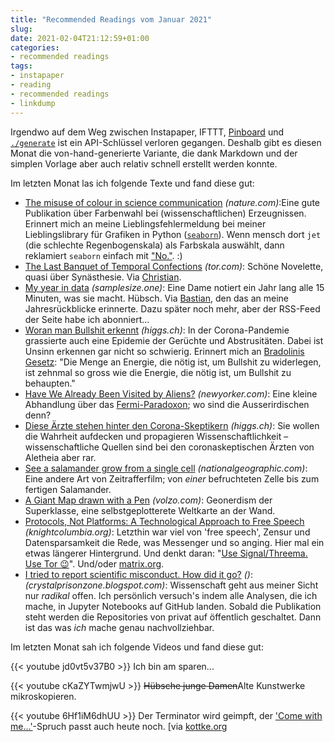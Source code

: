 ```yaml
---
title: "Recommended Readings vom Januar 2021"
slug: 
date: 2021-02-04T21:12:59+01:00
categories:
- recommended readings
tags:
- instapaper
- reading
- recommended readings
- linkdump
---
```


Irgendwo auf dem Weg zwischen Instapaper, IFTTT, [Pinboard](https://pinboard.in/u:habi/t:instapaper/) und [`./generate`](https://github.com/habi/pinboard-angelesen) ist ein API-Schlüssel verloren gegangen.
Deshalb gibt es diesen Monat die von-hand-generierte Variante, die dank Markdown und der simplen Vorlage aber auch relativ schnell erstellt werden konnte.

Im letzten Monat las ich folgende Texte und fand diese gut:

- [The misuse of colour in science communication](https://www.nature.com/articles/s41467-020-19160-7) *(nature.com)*:Eine gute Publikation über Farbenwahl bei (wissenschaftlichen) Erzeugnissen. Erinnert mich an meine Lieblingsfehlermeldung bei meiner Lieblingslibrary für Grafiken in Python ([`seaborn`](https://seaborn.pydata.org)). Wenn mensch dort `jet` (die schlechte Regenbogenskala) als Farbskala auswählt, dann reklamiert `seaborn` einfach mit ["No."](https://github.com/mwaskom/seaborn/blob/4fe84d4ff25276f0ef4ea2a18d0a31741547cb0f/seaborn/palettes.py#L172). :)
- [The Last Banquet of Temporal Confections](https://www.tor.com/2018/07/11/the-last-banquet-of-temporal-confections-tina-connolly/) *(tor.com)*: Schöne Novelette, quasi über Synästhesie. Via [Christian](https://hymnos.existenz.ch/2021/01/10/novelette-zum-wochenende-tina-connolly-the-last-banquet-of-temporal-confections/).
- [My year in data](https://samplesize.one/blog/posts/my_year_in_data/) *(samplesize.one)*: Eine Dame notiert ein Jahr lang alle 15 Minuten, was sie macht. Hübsch. Via [Bastian](https://dasrecht.net/pages/about-bastian/), den das an meine Jahresrückblicke erinnerte. Dazu später noch mehr, aber der RSS-Feed der Seite habe ich abonniert...
- [Woran man Bullshit erkennt](https://www.higgs.ch/woran-man-bullshit-erkennt/33278/) *(higgs.ch)*: In der Corona-Pandemie grassierte auch eine Epidemie der Gerüchte und Abstrusitäten. Dabei ist Unsinn erkennen gar nicht so schwierig. Erinnert mich an [Bradolinis Gesetz](https://en.wikipedia.org/wiki/Brandolini%27s_law): "Die Menge an Energie, die nötig ist, um Bullshit zu widerlegen, ist zehnmal so gross wie die Energie, die nötig ist, um Bullshit zu behaupten."
- [Have We Already Been Visited by Aliens?](https://www.newyorker.com/magazine/2021/01/25/have-we-already-been-visited-by-aliens) *(newyorker.com)*: Eine kleine Abhandlung über das [Fermi-Paradoxon](https://de.wikipedia.org/wiki/Fermi-Paradoxon); wo sind die Ausserirdischen denn?
- [Diese Ärzte stehen hinter den Corona-Skeptikern](https://www.higgs.ch/diese-aerzte-stehen-hinter-den-corona-skeptikern/39425/) *(higgs.ch)*: Sie wollen die Wahrheit aufdecken und propagieren Wissenschaftlichkeit – wissenschaftliche Quellen sind bei den coronaskeptischen Ärzten von Aletheia aber rar.
- [See a salamander grow from a single cell](https://www.nationalgeographic.com/animals/2019/02/time-lapse-film-shows-salamander-development/) *(nationalgeographic.com)*: Eine andere Art von Zeitrafferfilm; von *einer* befruchteten Zelle bis zum fertigen Salamander.
- [A Giant Map drawn with a Pen](https://volzo.de/posts/plottermap/) *(volzo.com)*: Geonerdism der Superklasse, eine selbstgeplotterete Weltkarte an der Wand.
- [Protocols, Not Platforms: A Technological Approach to Free Speech](https://knightcolumbia.org/content/protocols-not-platforms-a-technological-approach-to-free-speech) *(knightcolumbia.org)*: Letzthin war viel von 'free speech', Zensur und Datensparsamkeit die Rede, was Messenger und so anging. Hier mal ein etwas längerer Hintergrund. Und  denkt daran: "[Use Signal/Threema. Use Tor 😉](https://blog.dasrecht.net/2021/01/24/angelesen-71/)". Und/oder [matrix.org](https://matrix.org).
- [I tried to report scientific misconduct. How did it go?](https://crystalprisonzone.blogspot.com/2021/01/i-tried-to-report-scientific-misconduct.html) *()*: *(crystalprisonzone.blogspot.com)*: Wissenschaft geht aus meiner Sicht nur *radikal* offen. Ich persönlich versuch's indem alle Analysen, die ich mache, in Jupyter Notebooks auf GitHub landen. Sobald die Publikation steht werden die Repositories von privat auf öffentlich geschaltet. Dann ist das was *ich* mache genau nachvollziehbar.

Im letzten Monat sah ich folgende Videos und fand diese gut:

{{< youtube jd0vt5v37B0 >}}
Ich bin am sparen...

{{< youtube cKaZYTwmjwU >}}
<del>Hübsche junge Damen</del>Alte Kunstwerke mikroskopieren.

{{< youtube 6Hf1iM6dhUU >}}
Der Terminator wird geimpft, der ['Come with me...'](https://terminator.fandom.com/wiki/Come_with_me_if_you_want_to_live)-Spruch passt auch heute noch. [via [kottke.org](https://kottke.org/21/01/come-with-me-if-you-want-to-live)
